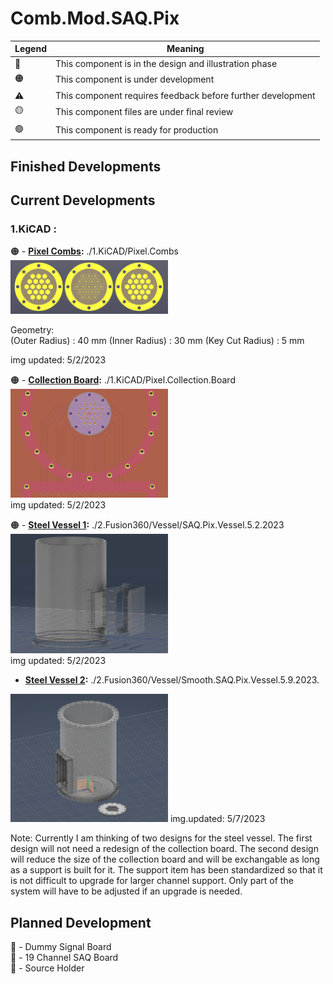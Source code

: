 # Comb.Mod.SAQ.Pix

|   Legend       |  Meaning                      |
|----------------|-------------------------------|
|📝| This component is in the design and illustration phase            |
|🟠| This component is under development            |
|⚠️| This component requires feedback before further development |
|🟡| This component files are under final review |
|🟢| This component is ready for production |







## Finished Developments

## Current Developments
### 1.KiCAD : 
🟠 - **[Pixel Combs](/1.KiCAD/Pixel.Combs):** ./1.KiCAD/Pixel.Combs  
<img src="./ReadMeImages/Pixel.Combs.png" width="50%">   

Geometry:  
(Outer Radius) : 40 mm
(Inner Radius) : 30 mm
(Key Cut Radius) : 5 mm


img updated: 5/2/2023  
  
🟠 - **[Collection Board](/1.KiCAD/Pixel.Collection.Board):** ./1.KiCAD/Pixel.Collection.Board  
<img src="./ReadMeImages/Pixel.Collection.Board.png" width="50%">   
img updated: 5/2/2023  

🟠 - **[Steel Vessel 1](/2.Fusion360/Vessel):** ./2.Fusion360/Vessel/SAQ.Pix.Vessel.5.2.2023  
<img src="./ReadMeImages/Steel.Vessel.png" width="50%">   
img updated: 5/2/2023  

- **[Steel Vessel 2](/2.Fusion360/Vessel):** ./2.Fusion360/Vessel/Smooth.SAQ.Pix.Vessel.5.9.2023.   
<img src="./ReadMeImages/Steel.Vessel.2.png" width="50%">   
img.updated: 5/7/2023  

Note:  Currently I am thinking of two designs for the steel vessel. The first design will not need a redesign of the collection board. The second design will reduce the size of the collection board and will be exchangable as long as a support is built for it. The support item has been standardized so that it is not difficult to upgrade for larger channel support. Only part of the system will have to be adjusted if an upgrade is needed.     
   
## Planned Development

📝 - Dummy Signal Board  
📝 - 19 Channel SAQ Board  
📝 - Source Holder  
